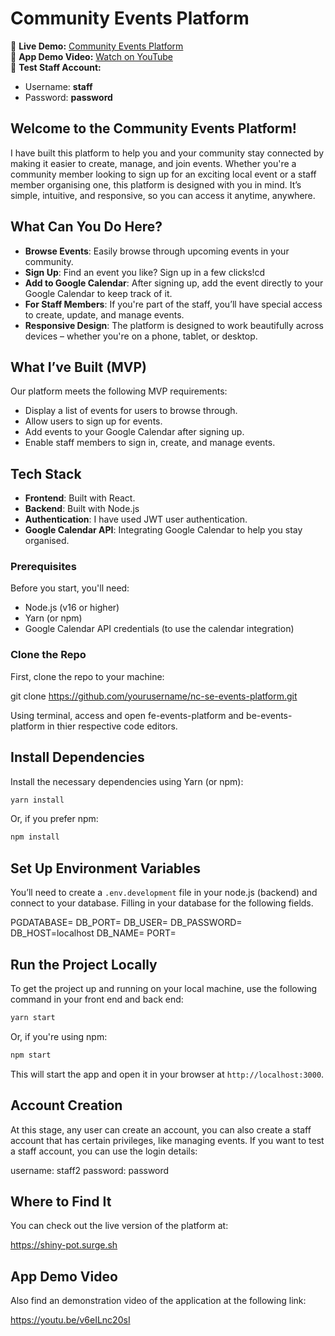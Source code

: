 # **Community Events Platform**

🚀 **Live Demo:** [Community Events Platform](https://shiny-pot.surge.sh)  
🎥 **App Demo Video:** [Watch on YouTube](https://youtu.be/v6eILnc20sI)  
🔑 **Test Staff Account:**  
   - Username: **staff**  
   - Password: **password**  

## **Welcome to the Community Events Platform!**

I have built this platform to help you and your community stay connected by making it easier to create, manage, and join events. Whether you're a community member looking to sign up for an exciting local event or a staff member organising one, this platform is designed with you in mind. It’s simple, intuitive, and responsive, so you can access it anytime, anywhere.

## **What Can You Do Here?**

- **Browse Events**: Easily browse through upcoming events in your community.
- **Sign Up**: Find an event you like? Sign up in a few clicks!cd
- **Add to Google Calendar**: After signing up, add the event directly to your Google Calendar to keep track of it.
- **For Staff Members**: If you're part of the staff, you’ll have special access to create, update, and manage events.
- **Responsive Design**: The platform is designed to work beautifully across devices – whether you're on a phone, tablet, or desktop.

## **What I’ve Built (MVP)**

Our platform meets the following MVP requirements:

- Display a list of events for users to browse through.
- Allow users to sign up for events. 
- Add events to your Google Calendar after signing up.
- Enable staff members to sign in, create, and manage events.

## **Tech Stack**

- **Frontend**: Built with React.
- **Backend**: Built with Node.js
- **Authentication**: I have used JWT user authentication.
- **Google Calendar API**: Integrating Google Calendar to help you stay organised.

### **Prerequisites**

Before you start, you'll need:

- Node.js (v16 or higher)
- Yarn (or npm)
- Google Calendar API credentials (to use the calendar integration)

### **Clone the Repo**

First, clone the repo to your machine:

git clone https://github.com/yourusername/nc-se-events-platform.git

Using terminal, access and open fe-events-platform and be-events-platform in thier respective code editors.

## **Install Dependencies**

Install the necessary dependencies using Yarn (or npm):

```bash
yarn install
```

Or, if you prefer npm:

```bash
npm install
```

## **Set Up Environment Variables**

You’ll need to create a `.env.development` file in your node.js (backend) and connect to your database. Filling in your database for the following fields.

PGDATABASE=
DB_PORT=
DB_USER=
DB_PASSWORD=
DB_HOST=localhost
DB_NAME=
PORT=

## **Run the Project Locally**

To get the project up and running on your local machine, use the following command in your front end and back end:

```bash
yarn start
```

Or, if you're using npm:

```bash
npm start
```

This will start the app and open it in your browser at `http://localhost:3000`.

## **Account Creation**

At this stage, any user can create an account, you can also create a staff account that has certain privileges, like managing events. If you want to test a staff account, you can use the login details:

username: staff2
password: password

## **Where to Find It**

You can check out the live version of the platform at:

https://shiny-pot.surge.sh

## **App Demo Video**

Also find an demonstration video of the application at the following link:

https://youtu.be/v6eILnc20sI
